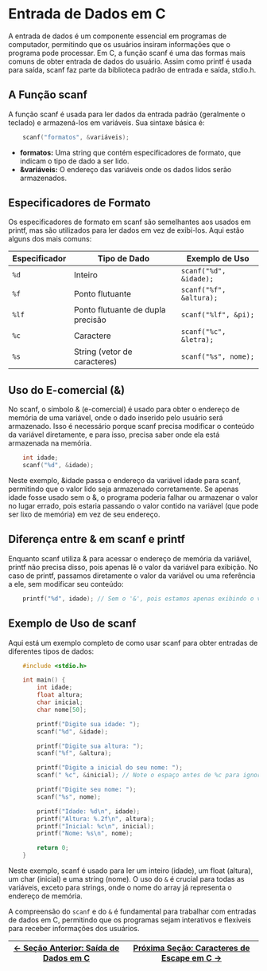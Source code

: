 # Entrada de Dados em C

A entrada de dados é um componente essencial em programas de computador, permitindo que os usuários insiram informações que o programa pode processar. Em C, a função scanf é uma das formas mais comuns de obter entrada de dados do usuário. Assim como printf é usada para saída, scanf faz parte da biblioteca padrão de entrada e saída, stdio.h.

## A Função scanf

A função scanf é usada para ler dados da entrada padrão (geralmente o teclado) e armazená-los em variáveis. Sua sintaxe básica é:

```c
    scanf("formatos", &variáveis);
```

-   **formatos:** Uma string que contém especificadores de formato, que indicam o tipo de dado a ser lido.
-   **&variáveis:** O endereço das variáveis onde os dados lidos serão armazenados.

## Especificadores de Formato

Os especificadores de formato em scanf são semelhantes aos usados em printf, mas são utilizados para ler dados em vez de exibi-los. Aqui estão alguns dos mais comuns:

| Especificador | Tipo de Dado                      | Exemplo de Uso          |
| ------------- | --------------------------------- | ----------------------- |
| `%d`          | Inteiro                           | `scanf("%d", &idade);`  |
| `%f`          | Ponto flutuante                   | `scanf("%f", &altura);` |
| `%lf`         | Ponto flutuante de dupla precisão | `scanf("%lf", &pi);`    |
| `%c`          | Caractere                         | `scanf("%c", &letra);`  |
| `%s`          | String (vetor de caracteres)      | `scanf("%s", nome);`    |

## Uso do E-comercial (&)

No scanf, o símbolo & (e-comercial) é usado para obter o endereço de memória de uma variável, onde o dado inserido pelo usuário será armazenado. Isso é necessário porque scanf precisa modificar o conteúdo da variável diretamente, e para isso, precisa saber onde ela está armazenada na memória.

```c
    int idade;
    scanf("%d", &idade);
```

Neste exemplo, &idade passa o endereço da variável idade para scanf, permitindo que o valor lido seja armazenado corretamente. Se apenas idade fosse usado sem o &, o programa poderia falhar ou armazenar o valor no lugar errado, pois estaria passando o valor contido na variável (que pode ser lixo de memória) em vez de seu endereço.

## Diferença entre & em scanf e printf

Enquanto scanf utiliza & para acessar o endereço de memória da variável, printf não precisa disso, pois apenas lê o valor da variável para exibição. No caso de printf, passamos diretamente o valor da variável ou uma referência a ele, sem modificar seu conteúdo:

```c
    printf("%d", idade); // Sem o '&', pois estamos apenas exibindo o valor
```

## Exemplo de Uso de scanf

Aqui está um exemplo completo de como usar scanf para obter entradas de diferentes tipos de dados:

```c
    #include <stdio.h>

    int main() {
        int idade;
        float altura;
        char inicial;
        char nome[50];

        printf("Digite sua idade: ");
        scanf("%d", &idade);

        printf("Digite sua altura: ");
        scanf("%f", &altura);

        printf("Digite a inicial do seu nome: ");
        scanf(" %c", &inicial); // Note o espaço antes de %c para ignorar espaços em branco anteriores

        printf("Digite seu nome: ");
        scanf("%s", nome);

        printf("Idade: %d\n", idade);
        printf("Altura: %.2f\n", altura);
        printf("Inicial: %c\n", inicial);
        printf("Nome: %s\n", nome);

        return 0;
    }
```

Neste exemplo, scanf é usado para ler um inteiro (idade), um float (altura), um char (inicial) e uma string (nome). O uso do `&` é crucial para todas as variáveis, exceto para strings, onde o nome do array já representa o endereço de memória.

A compreensão do `scanf` e do `&` é fundamental para trabalhar com entradas de dados em C, permitindo que os programas sejam interativos e flexíveis para receber informações dos usuários.

| [← Seção Anterior: Saída de Dados em C](https://github.com/arturbomtempo-dev/programming-logic-course/blob/main/materiais/02-entrada-e-saida-de-dados/02.03-saida-de-dados.md) | [Próxima Seção: Caracteres de Escape em C →](https://github.com/arturbomtempo-dev/programming-logic-course/blob/main/materiais/02-entrada-e-saida-de-dados/02.05-caracteres-de-escape.md) |
| ----------------------------------------------------------------------------------------------------------------------------------------------------------------- | ---------------------------------------------------------------------------------------------------------------------------------------------------------------------------- |

